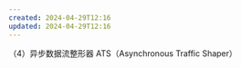 ```yaml
---
created: 2024-04-29T12:16
updated: 2024-04-29T12:16
---
```


（4）异步数据流整形器 ATS（Asynchronous Traffic Shaper）

